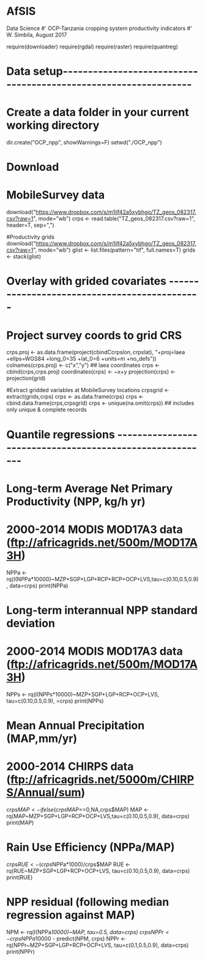 # AfSIS
Data Science
#' OCP-Tanzania cropping system productivity indicators
#' W. Simbila, August 2017

require(downloader)
require(rgdal)
require(raster)
require(quantreg)

# Data setup----------------------------------------------------------------
# Create a data folder in your current working directory
dir.create("OCP_npp", showWarnings=F)
setwd("./OCP_npp")

# Download
# MobileSurvey data
download("https://www.dropbox.com/s/m1ilf42a5xybhgo/TZ_geos_082317.csv?raw=1", mode="wb")
crps <- read.table("TZ_geos_082317.csv?raw=1", header=T, sep=",")

#Productivity grids
download("https://www.dropbox.com/s/m1ilf42a5xybhgo/TZ_geos_082317.csv?raw=1", mode="wb")
glist <- list.files(pattern="tif", full.names=T)
grids <- stack(glist)

# Overlay with grided covariates ---------------------------------------------
# Project survey coords to grid CRS
crps.proj <- as.data.frame(project(cbindCcrps$lon,crps$lat), "+proj=laea +ellps=WGS84 +long_0=35 +lat_0=6 +units=m +no_defs"))
colnames(crps.proj) <- c("x","y") ## laea coordinates
crps <- cbind(crps,crps.proj)
coordinates(crps) <- ~x+y
projection(crps) <- projection(grid)

#Extract gridded variables at MobileSurvey locations
crpsgrid <- extract(grids,crps)
crps <- as.data.frame(crps)
crps <- cbind.data.frame(crps,crpsgrid)
crps <- unique(na.omit(crps)) ## includes only unique & complete records

# Quantile regressions ---------------------------------------------------------
# Long-term Average Net Primary Productivity (NPP, kg/h yr)
# 2000-2014 MODIS MOD17A3 data (ftp://africagrids.net/500m/MOD17A3H)
NPPa <- rq(I(NPPa*10000)~MZP+SGP+LGP+RCP+RCP+OCP+LVS,tau=c(0.10,0.5,0.9), data=crps)
print(NPPa)

# Long-term interannual NPP standard deviation
# 2000-2014 MODIS MOD17A3 data (ftp://africagrids.net/500m/MOD17A3H)
NPPs <- rq(I(NPPs*10000)~MZP+SGP+LGP+RCP+OCP+LVS, tau=c(0.10,0.5,0.9), =crps)
print(NPPs)

# Mean Annual Precipitation (MAP,mm/yr)
# 2000-2014 CHIRPS data (ftp://africagrids.net/5000m/CHIRPS/Annual/sum)
crps$MAP <- ifelse(crps$MAP==0,NA,crps$MAP)
MAP <- rq(MAP~MZP+SGP+LGP+RCP+OCP+LVS,tau=c(0.10,0.5,0.9), data=crps)
print(MAP)

# Rain Use Efficiency (NPPa/MAP)
crps$RUE <- (crps$NPPa*1000)/crps$MAP
RUE <- rq(RUE~MZP+SGP+LGP+RCP+OCP+LVS, tau=c(0.10,0.5,0.9), data=crps)
print(RUE)

# NPP residual (following median regression against MAP)
NPM <- rq(I(NPPa*10000)~MAP, tau=0.5, data=crps)
crps$NPPr <- crps$NPPa*10000 - predict(NPM, crps)
NPPr <- rq(NPPr~MZP+SGP+LGP+RCP+OCP+LVS, tau=c(0.1,0.5,0.9), data=crps)
print(NPPr)
